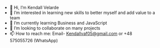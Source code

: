 - 👋 Hi, I’m Kendall Velarde
- 👀 I’m interested in learning new skills to better myself and add value to a team
- 🌱 I’m currently learning Business and JavaScript
- 💞️ I’m looking to collaborate on many projects 
- 📫 How to reach me: Email- Kendallvaf05@gmail.com or +48 575055726 (WhatsApp)
